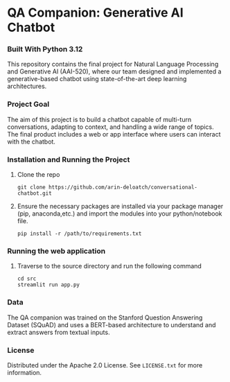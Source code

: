 # QA Companion: Generative AI Chatbot

### Built With Python 3.12

This repository contains the final project for Natural Language Processing and Generative AI (AAI-520), where our team designed and implemented a generative-based chatbot using state-of-the-art deep learning architectures.

<!-- Project Goal -->
### Project Goal
The aim of this project is to build a chatbot capable of multi-turn conversations, adapting to context, and handling a wide range of topics. The final product includes a web or app interface where users can interact with the chatbot.

<!-- Installation and Running the Project -->
### Installation and Running the Project
1. Clone the repo 
   ```
   git clone https://github.com/arin-deloatch/conversational-chatbot.git
    ```
   
2. Ensure the necessary packages are installed via your package manager (pip, anaconda,etc.) and import the modules into your python/notebook file. 
    ```
   pip install -r /path/to/requirements.txt
     ```
<!-- Installation and Running the Web App -->
### Running the web application

1. Traverse to the source directory and run the following command
   ```
   cd src
   streamlit run app.py
    ```
   
<!-- Data -->
### Data
The QA companion was trained on the Stanford Question Answering Dataset (SQuAD) and uses a BERT-based architecture to understand and extract answers from textual inputs. 

<!-- LICENSE -->
### License

Distributed under the Apache 2.0 License. See `LICENSE.txt` for more information.
